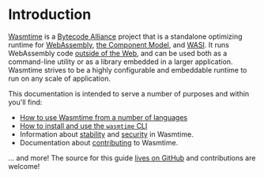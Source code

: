 # Introduction

[Wasmtime][github] is a [Bytecode Alliance][BA] project that is a standalone
optimizing runtime for [WebAssembly], [the Component Model], and [WASI]. It runs
WebAssembly code [outside of the Web], and can be used both as a command-line
utility or as a library embedded in a larger application. Wasmtime strives to be
a highly configurable and embeddable runtime to run on any scale of application.

This documentation is intended to serve a number of purposes and within you'll
find:

* [How to use Wasmtime from a number of languages](lang.md)
* [How to install and use the `wasmtime` CLI](cli.md)
* Information about [stability](stability.md) and [security](security.md) in
  Wasmtime.
* Documentation about [contributing](contributing.md) to Wasmtime.

... and more! The source for this guide [lives on
GitHub](https://github.com/bytecodealliance/wasmtime/tree/main/docs) and
contributions are welcome!

[github]: https://github.com/bytecodealliance/wasmtime
[BA]: https://bytecodealliance.org/
[WebAssembly]: https://webassembly.org/
[WASI]: https://wasi.dev
[outside of the Web]: https://webassembly.org/docs/non-web/
[issue]: https://github.com/bytecodealliance/wasmtime/issues/new
[the Component Model]: https://github.com/WebAssembly/component-model
